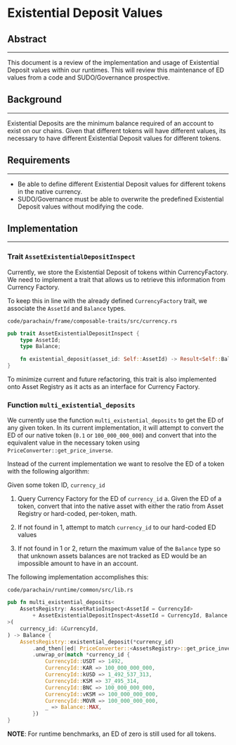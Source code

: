 # Existential Deposit Values

## Abstract
---

This document is a review of the implementation and usage of Existential Deposit
values within our runtimes. This will review this maintenance of ED values
from a code and SUDO/Governance prospective.

## Background
---

Existential Deposits are the minimum balance required of an account to exist on
our chains. Given that different tokens will have different values, its 
necessary to have different Existential Deposit values for different tokens.

## Requirements
---

* Be able to define different Existential Deposit values for different
  tokens in the native currency.
* SUDO/Governance must be able to overwrite the predefined Existential Deposit
  values without modifying the code.

## Implementation
---

### Trait `AssetExistentialDepositInspect`

Currently, we store the Existential Deposit of tokens within CurrencyFactory.
We need to implement a trait that allows us to retrieve this information from
Currency Factory.

To keep this in line with the already defined `CurrencyFactory` trait, we 
associate the `AssetId` and `Balance` types.

`code/parachain/frame/composable-traits/src/currency.rs`
```rust
pub trait AssetExistentialDepositInspect {
	type AssetId;
	type Balance;

	fn existential_deposit(asset_id: Self::AssetId) -> Result<Self::Balance, DispatchError>;
}
```

To minimize current and future refactoring, this trait is also implemented onto
Asset Registry as it acts as an interface for Currency Factory.

### Function `multi_existential_deposits`

We currently use the function `multi_existential_deposits` to get the ED of any
given token. In its current implementation, it will attempt to convert the ED of
our native token (`0.1` or `100_000_000_000`) and convert that into the 
equivalent value in the necessary token using 
`PriceConverter::get_price_inverse`.

Instead of the current implementation we want to resolve the ED of a token with 
the following algorithm:

  Given some token ID, `currency_id`

  1. Query Currency Factory for the ED of `currency_id`
		a. Given the ED of a token, convert that into the native asset with either 
			 the ratio from Asset Registry or hard-coded, per-token, math.

  2. If not found in 1, attempt to match `currency_id` to our hard-coded ED 
     values
    
  3. If not found in 1 or 2, return the maximum value of the `Balance` type so
     that unknown assets balances are not tracked as ED would be an impossible 
		 amount to have in an account.
    
The following implementation accomplishes this:

`code/parachain/runtime/common/src/lib.rs`

```rust
pub fn multi_existential_deposits<
	AssetsRegistry: AssetRatioInspect<AssetId = CurrencyId>
		+ AssetExistentialDepositInspect<AssetId = CurrencyId, Balance = Balance>,
>(
	currency_id: &CurrencyId,
) -> Balance {
	AssetsRegistry::existential_deposit(*currency_id)
		.and_then(|ed| PriceConverter::<AssetsRegistry>::get_price_inverse(*currency_id, ed))
		.unwrap_or(match *currency_id {
			CurrencyId::USDT => 1492,
			CurrencyId::KAR => 100_000_000_000,
			CurrencyId::kUSD => 1_492_537_313,
			CurrencyId::KSM => 37_495_314,
			CurrencyId::BNC => 100_000_000_000,
			CurrencyId::vKSM => 100_000_000_000,
			CurrencyId::MOVR => 100_000_000_000,
			_ => Balance::MAX,
		})
}
```

**NOTE**: For runtime benchmarks, an ED of zero is still used for all tokens.
